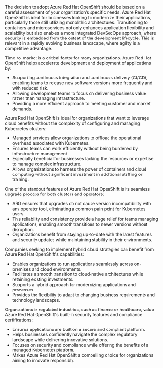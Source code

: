 The decision to adopt Azure Red Hat OpenShift should be based on a careful assessment of your organization’s specific needs. Azure Red Hat OpenShift is ideal for businesses looking to modernize their applications, particularly those still utilizing monolithic architectures. Transitioning to containers and microservices not only enhances application flexibility and scalability but also enables a more integrated DevSecOps approach, where security is embedded from the outset of the development lifecycle. This is relevant in a rapidly evolving business landscape, where agility is a competitive advantage.

Time-to-market is a critical factor for many organizations. Azure Red Hat OpenShift helps accelerate development and deployment of applications by:

- Supporting continuous integration and continuous delivery (CI/CD), enabling teams to release new software versions more frequently and with reduced risk.
- Allowing development teams to focus on delivering business value rather than managing infrastructure.
- Providing a more efficient approach to meeting customer and market demands.

<!--Another important consideration is time-to-market. If your organization needs to implement new features quickly, Azure Red Hat OpenShift provides a platform that accelerates development and deployment of applications. With support for continuous integration and continuous delivery (CI/CD), teams can release new software versions more frequently and with reduced risk. Moreover, Azure Red Hat OpenShift allows development teams to focus on delivering value to the business rather than managing infrastructure, resulting in a more efficient approach to meeting customer and market demands.-->

Azure Red Hat OpenShift is ideal for organizations that want to leverage cloud benefits without the complexity of configuring and managing Kubernetes clusters:

- Managed services allow organizations to offload the operational overhead associated with Kubernetes.
- Ensures teams can work efficiently without being burdened by infrastructure management.
- Especially beneficial for businesses lacking the resources or expertise to manage complex infrastructure.
- Allows organizations to harness the power of containers and cloud computing without significant investment in additional staffing or training.

One of the standout features of Azure Red Hat OpenShift is its seamless upgrade process for both clusters and operators:

- ARO ensures that upgrades do not cause version incompatibility with any operator tool, eliminating a common pain point for Kubernetes users.
- This reliability and consistency provide a huge relief for teams managing applications, enabling smooth transitions to newer versions without disruption.
- Organizations benefit from staying up-to-date with the latest features and security updates while maintaining stability in their environments.

<!--Azure Red Hat OpenShift is also an excellent choice for organizations that want to leverage cloud benefits without the complexity of configuring and managing Kubernetes clusters. With its managed services, Azure Red Hat OpenShift allows organizations to offload the operational overhead associated with Kubernetes, ensuring that teams can work efficiently. This is especially beneficial for businesses lacking the resources or expertise to manage complex infrastructure, allowing them to harness the power of containers and cloud computing without significant investment in another staffing or training.-->

Companies seeking to implement hybrid cloud strategies can benefit from Azure Red Hat OpenShift's capabilities:

- Enables organizations to run applications seamlessly across on-premises and cloud environments.
- Facilitates a smooth transition to cloud-native architectures while retaining existing investments.
- Supports a hybrid approach for modernizing applications and processes.
- Provides the flexibility to adapt to changing business requirements and technology landscapes.

<!--Furthermore, companies seeking to implement hybrid cloud strategies can benefit from Azure Red Hat OpenShift's capabilities. The platform enables organizations to run across applications seamlessly on-premises and cloud environments, facilitating a smooth transition to cloud-native architectures. This hybrid approach is crucial for organizations that want to retain existing investments while modernizing their applications and processes. Azure Red Hat OpenShift provides the flexibility to adapt to changing business requirements and technology landscapes.-->

Organizations in regulated industries, such as finance or healthcare, value Azure Red Hat OpenShift's built-in security features and compliance certifications:

- Ensures applications are built on a secure and compliant platform.
- Helps businesses confidently navigate the complex regulatory landscape while delivering innovative solutions.
- Focuses on security and compliance while offering the benefits of a managed Kubernetes platform.
- Makes Azure Red Hat OpenShift a compelling choice for organizations aiming to innovate responsibly.

<!--Lastly, organizations in regulated industries, such as finance or healthcare, value Azure Red Hat OpenShift's built-in security features and compliance certifications. By ensuring applications are built on a secure and compliant platform, businesses can confidently navigate the complex regulatory landscape while delivering innovative solutions. This focus on security and compliance, coupled with the benefits of a managed Kubernetes platform, makes Azure Red Hat OpenShift a compelling choice for organizations aiming to innovate responsibly.-->
